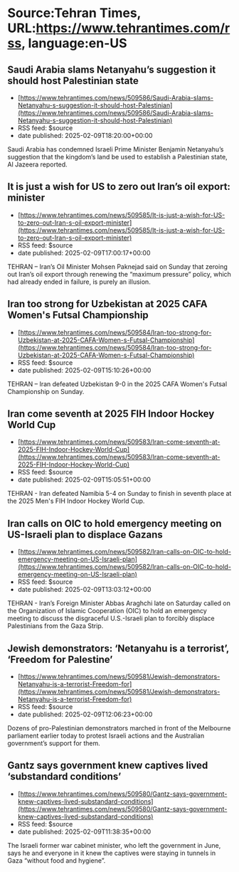 # Source:Tehran Times, URL:https://www.tehrantimes.com/rss, language:en-US

## Saudi Arabia slams Netanyahu’s suggestion it should host Palestinian state
 - [https://www.tehrantimes.com/news/509586/Saudi-Arabia-slams-Netanyahu-s-suggestion-it-should-host-Palestinian](https://www.tehrantimes.com/news/509586/Saudi-Arabia-slams-Netanyahu-s-suggestion-it-should-host-Palestinian)
 - RSS feed: $source
 - date published: 2025-02-09T18:20:00+00:00

Saudi Arabia has condemned Israeli Prime Minister Benjamin Netanyahu’s suggestion that the kingdom’s land be used to establish a Palestinian state, Al Jazeera reported.

## It is just a wish for US to zero out Iran’s oil export: minister
 - [https://www.tehrantimes.com/news/509585/It-is-just-a-wish-for-US-to-zero-out-Iran-s-oil-export-minister](https://www.tehrantimes.com/news/509585/It-is-just-a-wish-for-US-to-zero-out-Iran-s-oil-export-minister)
 - RSS feed: $source
 - date published: 2025-02-09T17:00:17+00:00

TEHRAN – Iran’s Oil Minister Mohsen Paknejad said on Sunday that zeroing out Iran’s oil export through renewing the “maximum pressure” policy, which had already ended in failure, is purely an illusion.

## Iran too strong for Uzbekistan at 2025 CAFA Women's Futsal Championship
 - [https://www.tehrantimes.com/news/509584/Iran-too-strong-for-Uzbekistan-at-2025-CAFA-Women-s-Futsal-Championship](https://www.tehrantimes.com/news/509584/Iran-too-strong-for-Uzbekistan-at-2025-CAFA-Women-s-Futsal-Championship)
 - RSS feed: $source
 - date published: 2025-02-09T15:10:26+00:00

TEHRAN – Iran defeated Uzbekistan 9-0 in the 2025 CAFA Women's Futsal Championship on Sunday.

## Iran come seventh at 2025 FIH Indoor Hockey World Cup
 - [https://www.tehrantimes.com/news/509583/Iran-come-seventh-at-2025-FIH-Indoor-Hockey-World-Cup](https://www.tehrantimes.com/news/509583/Iran-come-seventh-at-2025-FIH-Indoor-Hockey-World-Cup)
 - RSS feed: $source
 - date published: 2025-02-09T15:05:51+00:00

TEHRAN - Iran defeated Namibia 5-4 on Sunday to finish in seventh place at the 2025 Men's FIH Indoor Hockey World Cup.

## Iran calls on OIC to hold emergency meeting on US-Israeli plan to displace Gazans
 - [https://www.tehrantimes.com/news/509582/Iran-calls-on-OIC-to-hold-emergency-meeting-on-US-Israeli-plan](https://www.tehrantimes.com/news/509582/Iran-calls-on-OIC-to-hold-emergency-meeting-on-US-Israeli-plan)
 - RSS feed: $source
 - date published: 2025-02-09T13:03:12+00:00

TEHRAN - Iran’s Foreign Minister Abbas Araghchi late on Saturday called on the Organization of Islamic Cooperation (OIC) to hold an emergency meeting to discuss the disgraceful U.S.-Israeli plan to forcibly displace Palestinians from the Gaza Strip.

## Jewish demonstrators: ‘Netanyahu is a terrorist’, ‘Freedom for Palestine’
 - [https://www.tehrantimes.com/news/509581/Jewish-demonstrators-Netanyahu-is-a-terrorist-Freedom-for](https://www.tehrantimes.com/news/509581/Jewish-demonstrators-Netanyahu-is-a-terrorist-Freedom-for)
 - RSS feed: $source
 - date published: 2025-02-09T12:06:23+00:00

Dozens of pro-Palestinian demonstrators marched in front of the Melbourne parliament earlier today to protest Israeli actions and the Australian government’s support for them.

## Gantz says government knew captives lived ‘substandard conditions’
 - [https://www.tehrantimes.com/news/509580/Gantz-says-government-knew-captives-lived-substandard-conditions](https://www.tehrantimes.com/news/509580/Gantz-says-government-knew-captives-lived-substandard-conditions)
 - RSS feed: $source
 - date published: 2025-02-09T11:38:35+00:00

The Israeli former war cabinet minister, who left the government in June, says he and everyone in it knew the captives were staying in tunnels in Gaza “without food and hygiene”.

